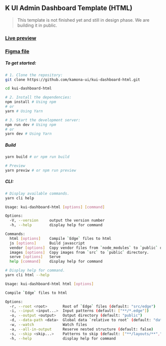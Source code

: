 ## K UI Admin Dashboard Template (HTML)

> This template is not finished yet and still in design phase. We are building it in public.

### [Live preview](https://kamona-ui.github.io/kui-dashboard-html/)

### [Figma file](https://www.figma.com/community/file/1019844542917981418/)

##### To get started:

```bash
# 1. Clone the repository:
git clone https://github.com/kamona-ui/kui-dashboard-html.git

cd kui-dashboard-html

# 2. Install the dependencies:
npm install # Using npm
# or
yarn # Using Yarn

# 3. Start the development server:
npm run dev # Using npm
# or
yarn dev # Using Yarn
```

##### Build

```bash
yarn build # or npm run build

# Preview
yarn previw # or npm run preview
```

##### CLI:

```bash
# Display available commands.
yarn cli help

Usage: kui-dashboard-html [options] [command]

Options:
  -V, --version     output the version number
  -h, --help        display help for command

Commands:
  html [options]    Compile `Edge` files to html
  js [options]      Build javascript
  vendor [options]  Copy vendor files from `node_modules` to `public` directory.
  images [options]  Copy images from `src` to `public` directory.
  serve [options]   Serve
  help [command]    display help for command

# Display help for command.
yarn cli html --help

Usage: kui-dashboard-html html [options]

Compile `Edge` files to html

Options:
  -r, --root <root>       Root of `Edge` files (default: "src/edge")
  -i, --input <input...>  Input patterns (default: ["**/*.edge"])
  -o, --output <output>   Output directory (default: "public")
  -d, --data-path <data>  Global data `relative to root` (default: "data/data.js")
  -w, --watch             Watch files
  -a, --all-in-output     Reserve nested structure (default: false)
  -s, --skip <skip...>    Patterns to skip (default: ["**/layouts/**","**/components/**","**/partials/**"])
  -h, --help              display help for command

```

